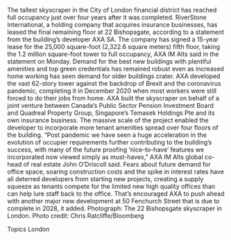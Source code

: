 The tallest skyscraper in the City of London financial district has reached full occupancy just over four years after it was completed.
RiverStone International, a holding company that acquires insurance businesses, has leased the final remaining floor at 22 Bishopsgate, according to a statement from the building’s developer AXA SA. The company has signed a 15-year lease for the 25,000 square-foot (2,322.6 square meters) fifth floor, taking the 1.2 million square-foot tower to full occupancy, AXA IM Alts said in the statement on Monday.
Demand for the best new buildings with plentiful amenities and top green credentials has remained robust even as increased home working has seen demand for older buildings crater. AXA developed the vast 62-story tower against the backdrop of Brexit and the coronavirus pandemic, completing it in December 2020 when most workers were still forced to do their jobs from home.
AXA built the skyscraper on behalf of a joint venture between Canada’s Public Sector Pension Investment Board and Quadreal Property Group, Singapore’s Temasek Holdings Pte and its own insurance business. The massive scale of the project enabled the developer to incorporate more tenant amenities spread over four floors of the building.
“Post pandemic we have seen a huge acceleration in the evolution of occupier requirements further contributing to the building’s success, with many of the future proofing ‘nice-to-have’ features we incorporated now viewed simply as must-haves,” AXA IM Alts global co-head of real estate John O’Driscoll said.
Fears about future demand for office space, soaring construction costs and the spike in interest rates have all deterred developers from starting new projects, creating a supply squeeze as tenants compete for the limited new high quality offices than can help lure staff back to the office.
That’s encouraged AXA to push ahead with another major new development at 50 Fenchurch Street that is due to complete in 2028, it added.
Photograph: The 22 Bishopsgate skyscraper in London. Photo credit: Chris Ratcliffe/Bloomberg

Topics
London
